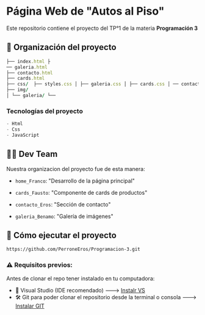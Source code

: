 # Página Web de "Autos al Piso"
Este repositorio contiene el proyecto del TP°1 de la materia **Programación 3**


## 🧠 Organización del proyecto
```ruby
├── index.html ├
── galeria.html
├── contacto.html
├── cards.html
├── css/  ├── styles.css │ ├── galeria.css │ ├── cards.css │ ── contacto.css
├── img/
│ └── galeria/ └──
```

### Tecnologías del proyecto

```js
- Html
- Css 
- JavaScript
```


## 👨‍💻 Dev Team
Nuestra organizacion del proyecto fue de esta manera:

- ``home_Franco``: "Desarrollo de la página principal"

- `cards_Fausto`: "Componente de cards de productos"

- ``contacto_Eros``: "Sección de contacto"

- `galeria_Benamo`: "Galería de imágenes"

## 🚀 Cómo ejecutar el proyecto

```bash
https://github.com/PerroneEros/Programacion-3.git
```
### ⚠️ Requisitos previos:

Antes de clonar el repo tener instalado en tu computadora:

- 👾 Visual Studio (IDE recomendado) ---> [Instalr VS](https://code.visualstudio.com/download)
- 🛠️ Git para poder clonar el repositorio desde la terminal o consola ---> [Instalar GIT](https://git-scm.com/downloads)
